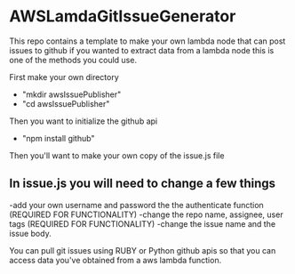 # AWSLamdaGitIssueGenerator
This repo contains a template to make your own lambda node that can post issues to github if you wanted to extract data from a lambda node this is one of the methods you could use.

First make your own directory
  - "mkdir awsIssuePublisher"
  - "cd awsIssuePublisher"
 
  
Then you want to initialize the github api
  - "npm install github"

  
Then you'll want to make your own copy of the issue.js file

In issue.js you will need to change a few things
---
  -add your own username and password the the authenticate function (REQUIRED FOR FUNCTIONALITY)
  -change the repo name, assignee, user tags (REQUIRED FOR FUNCTIONALITY)
  -change the issue name and the issue body.


You can pull git issues using RUBY or Python github apis so that you can access data you've obtained from a aws lambda function.
